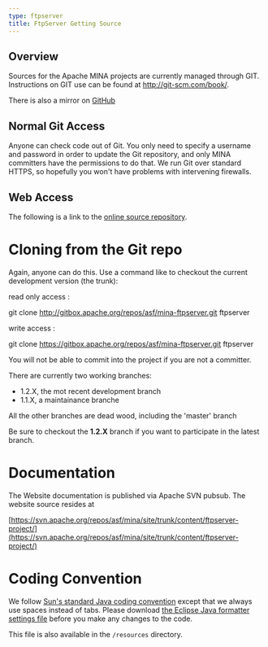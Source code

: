 ```yaml
---
type: ftpserver
title: FtpServer Getting Source
---
```


## Overview

Sources for the Apache MINA projects are currently managed through GIT. Instructions on GIT use can be found at <http://git-scm.com/book/>.

There is also a mirror on [GitHub](https://github.com/apache/mina-ftpserver)

## Normal Git Access

Anyone can check code out of Git. You only need to specify a username and password in order to update the Git repository, and only MINA committers have the permissions to do that. We run Git over standard HTTPS, so hopefully you won't have problems with intervening firewalls.

## Web Access

The following is a link to the [online source repository](https://gitbox.apache.org/repos/asf?p=mina-ftpserver.git;a=summary).

# Cloning from the Git repo

Again, anyone can do this. Use a command like to checkout the current development version (the trunk):

read only access :

  git clone http://gitbox.apache.org/repos/asf/mina-ftpserver.git ftpserver

write access :

  git clone https://gitbox.apache.org/repos/asf/mina-ftpserver.git ftpserver

You will not be able to commit into the project if you are not a committer.

There are currently two working branches:

* 1.2.X, the mot recent development branch
* 1.1.X, a maintainance branche

All the other branches are dead wood, including the 'master' branch

Be sure to checkout the **1.2.X** branch if you want to participate in the latest branch.

# Documentation
The Website documentation is published via Apache SVN pubsub. The website source resides at

[https://svn.apache.org/repos/asf/mina/site/trunk/content/ftpserver-project/](https://svn.apache.org/repos/asf/mina/site/trunk/content/ftpserver-project/)

# Coding Convention

We follow [Sun's standard Java coding convention](https://www.oracle.com/technetwork/java/codeconventions-150003.pdf) except that we always use spaces instead of tabs. Please download [the Eclipse Java formatter settings file](https://mina.apache.org/mina-project/ImprovedJavaConventions.xml) before you make any changes to the code.

This file is also available in the `/resources` directory.
